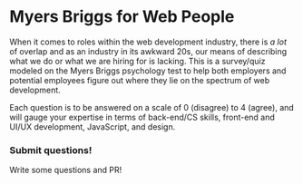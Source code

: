 
# Myers Briggs for Web People

When it comes to roles within the web development industry, there is _a lot_ of overlap and as an industry in its awkward 20s, our means of describing what we do or what we are hiring for is lacking. This is a survey/quiz modeled on the Myers Briggs psychology test to help both employers and potential employees figure out where they lie on the spectrum of web development.

Each question is to be answered on a scale of 0 (disagree) to 4 (agree), and will gauge your expertise in terms of back-end/CS skills, front-end and UI/UX development, JavaScript, and design.


### Submit questions!

Write some questions and PR!
